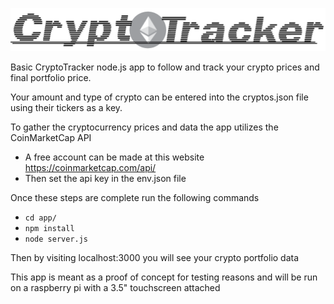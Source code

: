 ![CryptoTracker](https://github.com/scrimmie/Crypto-Tracker/blob/master/CryptoTracker_Logo.png?)


Basic CryptoTracker node.js app to follow and track your crypto prices and final portfolio price.

Your amount and type of crypto can be entered into the cryptos.json file using their tickers as a key.

To gather the cryptocurrency prices and data the app utilizes the CoinMarketCap API
 * A free account can be made at this website https://coinmarketcap.com/api/
 * Then set the api key in the env.json file
 
 Once these steps are complete run the following commands
  * ```cd app/```
  * ```npm install```
  * ```node server.js```
  
  Then by visiting localhost:3000 you will see your crypto portfolio data
  
  This app is meant as a proof of concept for testing reasons and will be run on a raspberry pi with a 3.5" touchscreen attached
  
  
